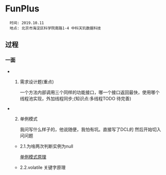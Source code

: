 # FunPlus
```
  时间: 2019.10.11
  地点: 北京市海淀区科学院南路1-4 中科天玑数据科技
```
## 过程
### 一面

   - 1. 需求设计题(重点)

        一个方法内部调用三个同样的功能接口，哪一个接口返回最快，使用哪个
        线程池实现，外加线程同步;(知识点:多线程TODO 待完善)
   - 2. 单例模式

        我问写什么样子的，他说随便，我怕有坑。直接写了DCL的
        然后开始切入问问题

     - 2.1.为啥两次判断实例为null

          [单例模式原理](/docs/notes/设计模式/单例模式.md)
     - 2.2.volatile 关键字原理